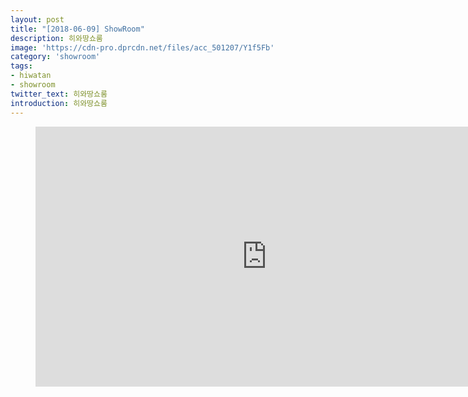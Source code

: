 ```yaml
---
layout: post
title: "[2018-06-09] ShowRoom"
description: 히와땅쇼룸
image: 'https://cdn-pro.dprcdn.net/files/acc_501207/Y1f5Fb'
category: 'showroom'
tags:
- hiwatan
- showroom
twitter_text: 히와땅쇼룸
introduction: 히와땅쇼룸
---
```

<figure class="video_container">
<iframe width="740" height="416" src="https://serviceapi.nmv.naver.com/flash/convertIframeTag.nhn?vid=696DE0E34DE56078063C79C3F67C49FD5F89&outKey=V1210a2aa022a4b4859f5d2a0111826c28d300056d9e9eaa10d3cd2a0111826c28d30" frameborder="no" scrolling="no" webkitallowfullscreen mozallowfullscreen allowfullscreen></iframe>
</figure>
